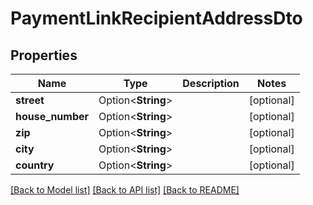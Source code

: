 # PaymentLinkRecipientAddressDto

## Properties

Name | Type | Description | Notes
------------ | ------------- | ------------- | -------------
**street** | Option<**String**> |  | [optional]
**house_number** | Option<**String**> |  | [optional]
**zip** | Option<**String**> |  | [optional]
**city** | Option<**String**> |  | [optional]
**country** | Option<**String**> |  | [optional]

[[Back to Model list]](../README.md#documentation-for-models) [[Back to API list]](../README.md#documentation-for-api-endpoints) [[Back to README]](../README.md)


